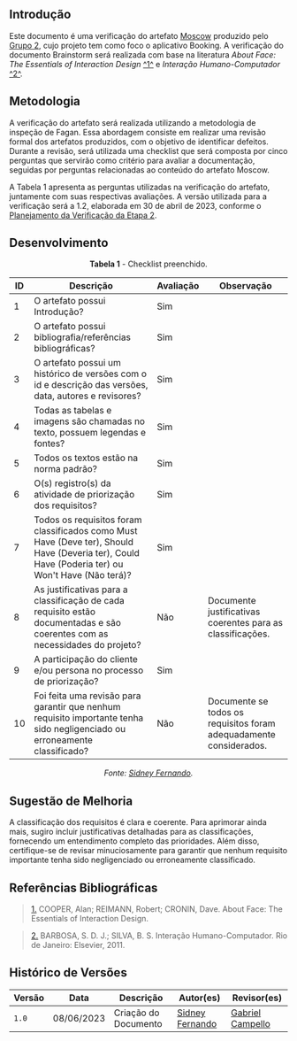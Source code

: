## Introdução

Este documento é uma verificação do artefato [Moscow](https://requisitos-de-software.github.io/2023.1-Booking/elicitacao/moscow/) produzido pelo [Grupo 2](https://requisitos-de-software.github.io/2023.1-Booking/), cujo projeto tem como foco o aplicativo Booking. A verificação do documento Brainstorm será realizada com base na literatura _About Face: The Essentials of Interaction Design_ <a id="FTF1" href="#FTF1Ref">^1^</a> e _Interação Humano-Computador_ <a id="FTF2" href="#FTF2Ref">^2^</a>.

## Metodologia


A verificação do artefato será realizada utilizando a metodologia de inspeção de Fagan. Essa abordagem consiste em realizar uma revisão formal dos artefatos produzidos, com o objetivo de identificar defeitos. Durante a revisão, será utilizada uma checklist que será composta por cinco perguntas que servirão como critério para avaliar a documentação, seguidas por perguntas relacionadas ao conteúdo do artefato Moscow.

A Tabela 1 apresenta as perguntas utilizadas na verificação do artefato, juntamente com suas respectivas avaliações. A versão utilizada para a verificação será a 1.2, elaborada em 30 de abril de 2023, conforme o [Planejamento da Verificação da Etapa 2](../planejamento-verificacao-e2-grupo2).

## Desenvolvimento

<center>

**Tabela 1** - Checklist preenchido.

| ID | Descrição                                                                                                                                        | Avaliação | Observação                                                         |
|----|--------------------------------------------------------------------------------------------------------------------------------------------------|-----------|--------------------------------------------------------------------|
| 1  | O artefato possui Introdução?                                                                                                                    | Sim       |                                                                    |
| 2  | O artefato possui bibliografia/referências bibliográficas?                                                                                       | Sim       |                                                                    |
| 3  | O artefato possui um histórico de versões com o id e descrição das versões, data, autores e revisores?                                           | Sim       |                                                                    |
| 4  | Todas as tabelas e imagens são chamadas no texto, possuem legendas e fontes?                                                                     | Sim       |                                                                    |
| 5  | Todos os textos estão na norma padrão? | Sim | |
| 6  | O(s) registro(s) da atividade de priorização dos requisitos?                                                                                     | Sim       |                                                                    |
| 7  | Todos os requisitos foram classificados como Must Have (Deve ter), Should Have (Deveria ter), Could Have (Poderia ter) ou Won't Have (Não terá)? | Sim       |                                                                    |
| 8  | As justificativas para a classificação de cada requisito estão documentadas e são coerentes com as necessidades do projeto?                      | Não       | Documente justificativas coerentes para as classificações.         |
| 9  | A participação do cliente e/ou persona no processo de priorização?                                                                               | Sim       |                                                                    |
| 10  | Foi feita uma revisão para garantir que nenhum requisito importante tenha sido negligenciado ou erroneamente classificado?                       | Não       | Documente se todos os requisitos foram adequadamente considerados. |

_Fonte: [Sidney Fernando](https://github.com/nando3d3)._

</center>


## Sugestão de Melhoria

A classificação dos requisitos é clara e coerente. Para aprimorar ainda mais, sugiro incluir justificativas detalhadas para as classificações, fornecendo um entendimento completo das prioridades. Além disso, certifique-se de revisar minuciosamente para garantir que nenhum requisito importante tenha sido negligenciado ou erroneamente classificado. 

## Referências Bibliográficas 

> <a id="FTF1Ref" href="#FTF1">1.</a> COOPER, Alan; REIMANN, Robert; CRONIN, Dave. About Face: The Essentials of Interaction Design.

> <a id="FTF2Ref" href="#FTF2">2.</a> BARBOSA, S. D. J.; SILVA, B. S. Interação Humano-Computador. Rio de Janeiro: Elsevier, 2011.

## Histórico de Versões

Versão  | Data | Descrição | Autor(es) | Revisor(es)
-------- | ------ | ------ | ---------- | ----------
`1.0` | 08/06/2023 | Criação do Documento | [Sidney Fernando](https://github.com/nando3d3) | [Gabriel Campello](https://github.com/g16c)
